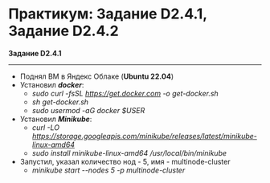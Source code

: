 # Практикум: Задание D2.4.1, Задание D2.4.2

**Задание D2.4.1**
___
- Поднял ВМ в Яндекс Облаке (**Ubuntu 22.04**)
- Установил _**docker**_:
  - _sudo curl -fsSL https://get.docker.com -o get-docker.sh_
  - _sh get-docker.sh_
  - _sudo usermod -aG docker $USER_
- Установил _**Minikube**_:
  - _curl -LO https://storage.googleapis.com/minikube/releases/latest/minikube-linux-amd64_
  - _sudo install minikube-linux-amd64 /usr/local/bin/minikube_
- Запустил, указал количество нод - 5, имя - multinode-cluster
  - _minikube start --nodes 5 -p multinode-cluster_ 
